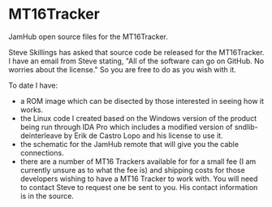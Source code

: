 # MT16Tracker
JamHub open source files for the MT16Tracker.

Steve Skillings has asked that source code be released for the MT16Tracker.  I have an email from Steve stating, "All of the software can go on GitHub.  No worries about the license." So you are free to do as you wish with it.

To date I have:
- a ROM image which can be disected by those interested in seeing how it works.
- the Linux code I created based on the Windows version of the product being run through IDA Pro which includes a modified version of sndlib-deinterleave by Erik de Castro Lopo and his license to use it.
- the schematic for the JamHub remote that will give you the cable connections.
- there are a number of MT16 Trackers available for for a small fee (I am currently unsure as to what the fee is) and shipping costs for those developers wishing to have a MT16 Tracker to work with.  You will need to contact Steve to request one be sent to you.  His contact information is in the source.
